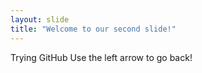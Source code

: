 ```yaml
---
layout: slide
title: "Welcome to our second slide!"
---
```

Trying GitHub
Use the left arrow to go back!
